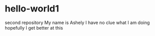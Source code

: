 # hello-world1
second repository
My name is Ashely
I have no clue what I am doing 
hopefully I get better at this
